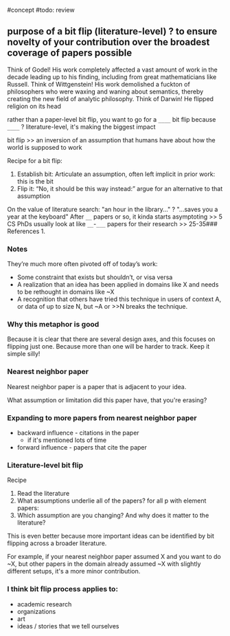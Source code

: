 #concept
#todo: review

purpose of a bit flip (literature-level)
?
to ensure novelty of your contribution over the broadest coverage of papers possible
-
Think of Godel! His work completely affected a vast amount of work in the decade leading up to his finding, including from great mathematicians like Russell.
Think of Wittgenstein! His work demolished a fuckton of philosophers who were waxing and waning about semantics, thereby creating the new field of analytic philosophy.
Think of Darwin! He flipped religion on its head
<!--LEARN:yWtOgGbA-->

rather than a paper-level bit flip, you want to go for a `____` bit flip because `____`
?
literature-level, it's making the biggest impact
<!--LEARN:v1j4sLyC-->

bit flip >> an inversion of an assumption that humans have about how the world is supposed to work
<!--LEARN:BjUV3bsA-->

Recipe for a bit flip:
1) Establish bit: Articulate an assumption, often left implicit in prior work: this is the bit
2) Flip it: “No, it should be this way instead:” argue for an alternative to that assumption


On the value of literature search:
"an hour in the library..."
?
"...saves you a year at the keyboard"
After `__` papers or so, it kinda starts asymptoting >> 5
CS PhDs usually look at like `__`-`___` papers for their research >> 25-35### References
1. 
<!--LEARN:6mTE3WzF-->

### Notes




They’re much more often pivoted off of today’s work:
- Some constraint that exists but shouldn’t, or visa versa
- A realization that an idea has been applied in domains like X and needs to be rethought in domains like ~X
- A recognition that others have tried this technique in users of context A, or data of up to size N, but ~A or >>N breaks the technique.


### Why this metaphor is good
Because it is clear that there are several design axes, and this focuses on flipping just one. Because more than one will be harder to track. Keep it simple silly! 


### Nearest neighbor paper
Nearest neighbor paper is a paper that is adjacent to your idea.

What assumption or limitation did this paper have, that you're erasing? 

### Expanding to more papers from nearest neighbor paper

- backward influence - citations in the paper
	- if it's mentioned lots of time
- forward influence - papers that cite the paper

### Literature-level bit flip
Recipe
1. Read the literature
2. What assumptions underlie all of the papers? for all p with element papers: 
3. Which assumption are you changing? And why does it matter to the literature? 

This is even better because more important ideas can be identified by bit flipping across a broader literature. 

For example, if your nearest neighbor paper assumed X and you want to do ~X, but other papers in the domain already assumed ~X with slightly different setups, it's a more minor contribution. 


### I think bit flip process applies to:
- academic research
- organizations 
- art
- ideas / stories that we tell ourselves